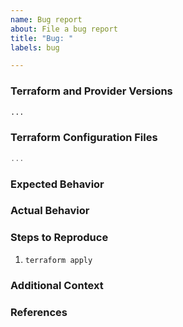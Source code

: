 ```yaml
---
name: Bug report
about: File a bug report
title: "Bug: "
labels: bug

---
```


### Terraform and Provider Versions
<!--
Run `terraform version` to show the versions, and paste the result between the ``` marks below.
-->

```bash
...
```

### Terraform Configuration Files
<!--
Paste the relevant parts of your Terraform configuration between the ``` marks below.
-->

```terraform
...
```

### Expected Behavior
<!--
What should have happened?
-->

### Actual Behavior
<!--
What actually happened?
-->

### Steps to Reproduce
<!--
Please list the steps required to reproduce the issue.
-->

1. `terraform apply`

### Additional Context
<!--
Are there anything atypical about your situation?
-->

### References
<!--
Are there any other GitHub issues or pull requests that should be linked here? Junos blog posts or documentation? 
-->
